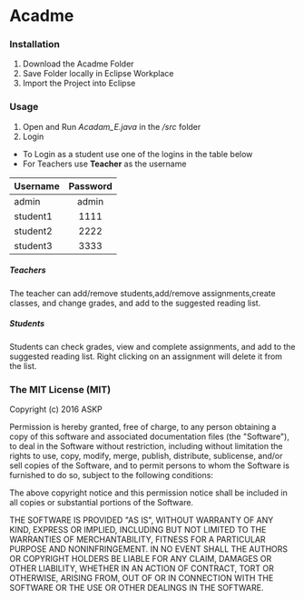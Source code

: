 # Acadme

### Installation
1. Download the Acadme Folder
2. Save Folder locally in Eclipse Workplace
3. Import the Project into Eclipse

### Usage
1. Open and Run <em>Acadam_E.java</em> in the <em>/src</em> folder
2. Login
  * To Login as a student use one of the logins in the table below
  * For Teachers use <b>Teacher</b> as the username



| Username    | Password   |
| ------------- |:-------------:| 
| admin      | admin | 
| student1      | 1111      | 
| student2 | 2222      |   
| student3 | 3333      |  

##### Teachers
The teacher can add/remove students,add/remove assignments,create classes, and change grades, and add to the suggested reading list.

##### Students
Students can check grades, view and complete assignments, and add to the suggested reading list. Right clicking on an assignment will delete it from the list.

### The MIT License (MIT)

Copyright (c) 2016 ASKP

Permission is hereby granted, free of charge, to any person obtaining a copy
of this software and associated documentation files (the "Software"), to deal
in the Software without restriction, including without limitation the rights
to use, copy, modify, merge, publish, distribute, sublicense, and/or sell
copies of the Software, and to permit persons to whom the Software is
furnished to do so, subject to the following conditions:

The above copyright notice and this permission notice shall be included in all
copies or substantial portions of the Software.

THE SOFTWARE IS PROVIDED "AS IS", WITHOUT WARRANTY OF ANY KIND, EXPRESS OR
IMPLIED, INCLUDING BUT NOT LIMITED TO THE WARRANTIES OF MERCHANTABILITY,
FITNESS FOR A PARTICULAR PURPOSE AND NONINFRINGEMENT. IN NO EVENT SHALL THE
AUTHORS OR COPYRIGHT HOLDERS BE LIABLE FOR ANY CLAIM, DAMAGES OR OTHER
LIABILITY, WHETHER IN AN ACTION OF CONTRACT, TORT OR OTHERWISE, ARISING FROM,
OUT OF OR IN CONNECTION WITH THE SOFTWARE OR THE USE OR OTHER DEALINGS IN THE
SOFTWARE.
